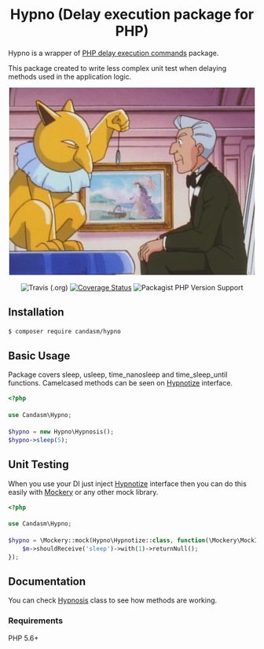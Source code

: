 <h1 align="center">Hypno (Delay execution package for PHP)</h1>
Hypno is a wrapper of <a href="https://www.php.net/manual/en/function.sleep.php">PHP delay execution commands</a> package. 

This package created to write less complex unit test when delaying methods used in the application logic.

<div align="center">

![Image of Hypno](./assets/hypno.gif)

![Travis (.org)](https://img.shields.io/travis/candasm/hypno)
[![Coverage Status](https://coveralls.io/repos/github/candasm/hypno/badge.svg?branch=master)](https://coveralls.io/github/candasm/hypno?branch=master)
![Packagist PHP Version Support](https://img.shields.io/packagist/php-v/candasm/hypno)

</div>

## Installation

```bash
$ composer require candasm/hypno
```

## Basic Usage
Package covers sleep, usleep, time_nanosleep and time_sleep_until functions. Camelcased methods can be seen on [Hypnotize](./src/Hypnotize.php) interface.

```php
<?php

use Candasm\Hypno;

$hypno = new Hypno\Hypnosis();
$hypno->sleep(5);
```

## Unit Testing

When you use your DI just inject [Hypnotize](src/Hypnotize.php) interface then you can do this easily with [Mockery](https://github.com/mockery/mockery) or any other mock library.

```php
<?php

use Candasm\Hypno;

$hypno = \Mockery::mock(Hypno\Hypnotize::class, function(\Mockery\MockInterface $m) {
    $m->shouldReceive('sleep')->with(1)->returnNull();
});

```

## Documentation

You can check [Hypnosis](src/Hypnosis.php) class to see how methods are working.

### Requirements

PHP 5.6+ 
